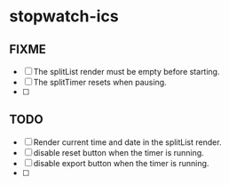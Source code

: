 # stopwatch-ics

## FIXME 
- [ ] The splitList render must be empty before starting.
- [ ] The splitTimer resets when pausing.
- [ ]

## TODO
- [ ] Render current time and date in the splitList render.
- [ ] disable reset button when the timer is running.
- [ ] disable export button when the timer is running.
- [ ]






